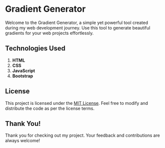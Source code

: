 # Gradient Generator

Welcome to the Gradient Generator, a simple yet powerful tool created during my web development journey. Use this tool to generate beautiful gradients for your web projects effortlessly.

## Technologies Used
1. **HTML**
2. **CSS**
3. **JavaScript**
4. **Bootstrap**

## License
This project is licensed under the [MIT License](https://github.com/Mayappa123/Gradient_Color_Generator/blob/main/LICENSE.txt). Feel free to modify and distribute the code as per the license terms.

## Thank You!
Thank you for checking out my project. Your feedback and contributions are always welcome!
